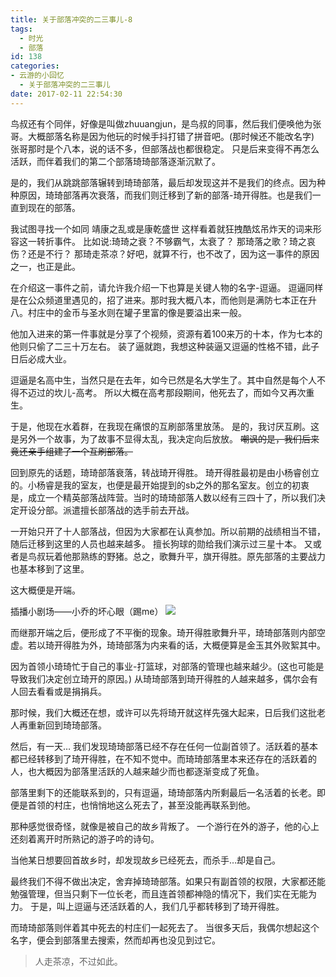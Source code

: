 ```yaml
---
title: 关于部落冲突的二三事儿-8
tags:
  - 时光
  - 部落
id: 138
categories:
- 云游的小回忆
  - 关于部落冲突的二三事儿
date: 2017-02-11 22:54:30
---
```


鸟叔还有个同伴，好像是叫做zhuuangjun，是鸟叔的同事，然后我们便唤他为张哥。大概部落名称是因为他玩的时候手抖打错了拼音吧。(那时候还不能改名字)
张哥那时是个八本，说的话不多，但部落战也都很稳定。
只是后来变得不再怎么活跃，而伴着我们的第二个部落琦琦部落逐渐沉默了。

是的，我们从跳跳部落辗转到琦琦部落，最后却发现这并不是我们的终点。因为种种原因，琦琦部落再次衰落，而我们则迁移到了新的部落-琦开得胜。也是我们一直到现在的部落。
<!--more-->

我试图寻找一个如同 靖康之乱或是康乾盛世 这样看着就狂拽酷炫吊炸天的词来形容这一转折事件。
比如说:琦琦之衰？不够霸气，太衰了？
那琦落之歌？琦之哀伤？还是不行？
那琦走茶凉？好吧，就算不行，也不改了，因为这一事件的原因之一，也正是此。

在介绍这一事件之前，请允许我介绍一下也算是关键人物的名字-逗逼。
逗逼同样是在公众频道里遇见的，招了进来。那时我大概八本，而他则是满防七本正在升八。村庄中的金币与圣水则在罐子里富的像是要溢出来一般。

他加入进来的第一件事就是分享了个视频，资源有着100来万的十本，作为七本的他则只偷了二三十万左右。
装了逼就跑，我想这种装逼又逗逼的性格不错，此子日后必成大业。

逗逼是名高中生，当然只是在去年，如今已然是名大学生了。其中自然是每个人不得不迈过的坎儿-高考。
所以大概在高考那段期间，他死去了，而如今又再次重生。

于是，他现在水着群，在我现在痛恨的互刷部落里放荡。
是的，我讨厌互刷。这是另外一个故事，为了故事不显得太乱，我决定向后放放。
<del datetime="2017-02-11T14:44:59+00:00">嘲讽的是，我们后来竟还亲手组建了一个互刷部落。</del>

回到原先的话题，琦琦部落衰落，转战琦开得胜。
琦开得胜最初是由小杨睿创立的。小杨睿是我的室友，也便是最开始提到的sb之外的那名室友。创立的初衷是，成立一个精英部落战阵营。当时的琦琦部落人数以经有三四十了，所以我们决定开设分部。派遣擅长部落战的选手前去开战。

一开始只开了十人部落战，但因为大家都在认真参加。所以前期的战绩相当不错，随后迁移到这里的人员也越来越多。
擅长狗球的勋给我们演示过三星十本。
又或者是鸟叔玩着他那熟练的野猪。总之，歌舞升平，旗开得胜。原先部落的主要战力也基本移到了这里。

这大概便是开端。

插播小剧场——小乔的坏心眼（踢me）
[![](http://www.yunyoujun.cn/wp-content/uploads/2017/02/4d338713b07eca808fc26803962397dda0448336-300x169.jpg)](http://www.yunyoujun.cn/wp-content/uploads/2017/02/4d338713b07eca808fc26803962397dda0448336.jpg)

而继那开端之后，便形成了不平衡的现象。琦开得胜歌舞升平，琦琦部落则内部空虚。若以琦开得胜为外，琦琦部落为内来看的话，大概便算是金玉其外败絮其中。

因为首领小琦琦忙于自己的事业-打篮球，对部落的管理也越来越少。(这也可能是导致我们决定创立琦开的原因。)
从琦琦部落到琦开得胜的人越来越多，偶尔会有人回去看看或是捐捐兵。

那时候，我们大概还在想，或许可以先将琦开就这样先强大起来，日后我们这批老人再重新回到琦琦部落。

然后，有一天…
我们发现琦琦部落已经不存在任何一位副首领了。活跃着的基本都已经转移到了琦开得胜，在不知不觉中。而琦琦部落里本来还存在的活跃着的人，也大概因为部落里活跃的人越来越少而也都逐渐变成了死鱼。

部落里剩下的还能联系到的，只有逗逼，琦琦部落内所剩最后一名活着的长老。即便是首领的村庄，也悄悄地这么死去了，甚至没能再联系到他。

那种感觉很奇怪，就像是被自己的故乡背叛了。
一个游行在外的游子，他的心上还刻着离开时所熟记的游子吟的诗句。

当他某日想要回首故乡时，却发现故乡已经死去，而杀手…却是自己。

最终我们不得不做出决定，舍弃掉琦琦部落。如果只有副首领的权限，大家都还能勉强管理，但当只剩下一位长老，而且连首领都神隐的情况下，我们实在无能为力。
于是，叫上逗逼与还活跃着的人，我们几乎都转移到了琦开得胜。

而琦琦部落则伴着其中死去的村庄们一起死去了。
当很多天后，我偶尔想起这个名字，便会到部落里去搜索，然而却再也没见到过它。
> 人走茶凉，不过如此。